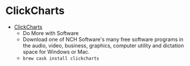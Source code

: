# ClickCharts
- [ClickCharts](https://www.nchsoftware.com/)
  -  Do More with Software
  - Download one of NCH Software's many free software programs in the audio, video, business, graphics, computer utility and dictation space for Windows or Mac.
  - `brew cask install clickcharts`
